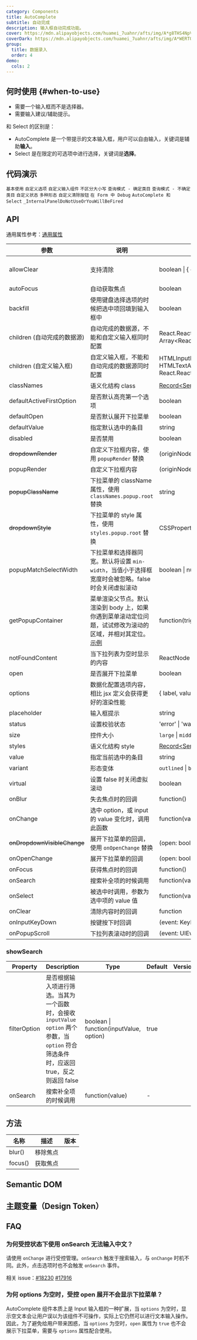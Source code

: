 ```yaml
---
category: Components
title: AutoComplete
subtitle: 自动完成
description: 输入框自动完成功能。
cover: https://mdn.alipayobjects.com/huamei_7uahnr/afts/img/A*g8THS4NpV6sAAAAAAAAAAAAADrJ8AQ/original
coverDark: https://mdn.alipayobjects.com/huamei_7uahnr/afts/img/A*WERTQ6qvgEYAAAAAAAAAAAAADrJ8AQ/original
group:
  title: 数据录入
  order: 4
demo:
  cols: 2
---
```


## 何时使用 {#when-to-use}

- 需要一个输入框而不是选择器。
- 需要输入建议/辅助提示。

和 Select 的区别是：

- AutoComplete 是一个带提示的文本输入框，用户可以自由输入，关键词是辅助**输入**。
- Select 是在限定的可选项中进行选择，关键词是**选择**。

## 代码演示

<!-- prettier-ignore -->
<code src="./demo/basic.tsx">基本使用</code>
<code src="./demo/options.tsx">自定义选项</code>
<code src="./demo/custom.tsx">自定义输入组件</code>
<code src="./demo/non-case-sensitive.tsx">不区分大小写</code>
<code src="./demo/certain-category.tsx">查询模式 - 确定类目</code>
<code src="./demo/uncertain-category.tsx">查询模式 - 不确定类目</code>
<code src="./demo/status.tsx">自定义状态</code>
<code src="./demo/variant.tsx" version="5.13.0">多种形态</code>
<code src="./demo/allowClear.tsx">自定义清除按钮</code>
<code src="./demo/form-debug.tsx" debug>在 Form 中 Debug</code>
<code src="./demo/AutoComplete-and-Select.tsx" debug>AutoComplete 和 Select</code>
<code src="./demo/render-panel.tsx" debug>\_InternalPanelDoNotUseOrYouWillBeFired</code>

## API

通用属性参考：[通用属性](/docs/react/common-props)

| 参数 | 说明 | 类型 | 默认值 | 版本 |
| --- | --- | --- | --- | --- |
| allowClear | 支持清除 | boolean \| { clearIcon?: ReactNode } | false | 5.8.0: 支持对象形式 |
| autoFocus | 自动获取焦点 | boolean | false |  |
| backfill | 使用键盘选择选项的时候把选中项回填到输入框中 | boolean | false |  |
| children (自动完成的数据源) | 自动完成的数据源，不能和自定义输入框同时配置 | React.ReactElement&lt;OptionProps> \| Array&lt;React.ReactElement&lt;OptionProps>> | - |  |
| children (自定义输入框) | 自定义输入框，不能和自动完成的数据源同时配置 | HTMLInputElement \| HTMLTextAreaElement \| React.ReactElement&lt;InputProps> | &lt;Input /> |  |
| classNames | 语义化结构 class | [Record<SemanticDOM, string>](#semantic-dom) | - | 5.25.0 |
| defaultActiveFirstOption | 是否默认高亮第一个选项 | boolean | true |  |
| defaultOpen | 是否默认展开下拉菜单 | boolean | - |  |
| defaultValue | 指定默认选中的条目 | string | - |  |
| disabled | 是否禁用 | boolean | false |  |
| ~~dropdownRender~~ | 自定义下拉框内容，使用 `popupRender` 替换 | (originNode: ReactNode) => ReactNode | - | 4.24.0 |
| popupRender | 自定义下拉框内容 | (originNode: ReactNode) => ReactNode | - |  |
| ~~popupClassName~~ | 下拉菜单的 className 属性，使用 `classNames.popup.root` 替换 | string | - | 4.23.0 |
| ~~dropdownStyle~~ | 下拉菜单的 style 属性，使用 `styles.popup.root` 替换 | CSSProperties | - |  |
| popupMatchSelectWidth | 下拉菜单和选择器同宽。默认将设置 `min-width`，当值小于选择框宽度时会被忽略。false 时会关闭虚拟滚动 | boolean \| number | true |  |
| getPopupContainer | 菜单渲染父节点。默认渲染到 body 上，如果你遇到菜单滚动定位问题，试试修改为滚动的区域，并相对其定位。[示例](https://codesandbox.io/s/4j168r7jw0) | function(triggerNode) | () => document.body |  |
| notFoundContent | 当下拉列表为空时显示的内容 | ReactNode | - |  |
| open | 是否展开下拉菜单 | boolean | - |  |
| options | 数据化配置选项内容，相比 jsx 定义会获得更好的渲染性能 | { label, value }\[] | - |  |
| placeholder | 输入框提示 | string | - |  |
| status | 设置校验状态 | 'error' \| 'warning' | - | 4.19.0 |
| size | 控件大小 | `large` \| `middle` \| `small` | - |  |
| styles | 语义化结构 style | [Record<SemanticDOM, CSSProperties>](#semantic-dom) | - | 5.25.0 |
| value | 指定当前选中的条目 | string | - |  |
| variant | 形态变体 | `outlined` \| `borderless` \| `filled` | `outlined` | 5.13.0 |
| virtual | 设置 false 时关闭虚拟滚动 | boolean | true | 4.1.0 |
| onBlur | 失去焦点时的回调 | function() | - |  |
| onChange | 选中 option，或 input 的 value 变化时，调用此函数 | function(value) | - |  |
| ~~onDropdownVisibleChange~~ | 展开下拉菜单的回调，使用 `onOpenChange` 替换 | (open: boolean) => void | - |  |
| onOpenChange | 展开下拉菜单的回调 | (open: boolean) => void | - |  |
| onFocus | 获得焦点时的回调 | function() | - |  |
| onSearch | 搜索补全项的时候调用 | function(value) | - |  |
| onSelect | 被选中时调用，参数为选中项的 value 值 | function(value, option) | - |  |
| onClear | 清除内容时的回调 | function | - | 4.6.0 |
| onInputKeyDown | 按键按下时回调 | (event: KeyboardEvent) => void | - |  |
| onPopupScroll | 下拉列表滚动时的回调 | (event: UIEvent) => void | - |  |

### showSearch

| Property | Description | Type | Default | Version |
| --- | --- | --- | --- | --- |
| filterOption | 是否根据输入项进行筛选。当其为一个函数时，会接收 `inputValue` `option` 两个参数，当 `option` 符合筛选条件时，应返回 true，反之则返回 false | boolean \| function(inputValue, option) | true |  |
| onSearch | 搜索补全项的时候调用 | function(value) | - |  |

## 方法

| 名称    | 描述     | 版本 |
| ------- | -------- | ---- |
| blur()  | 移除焦点 |      |
| focus() | 获取焦点 |      |

## Semantic DOM

<code src="./demo/_semantic.tsx" simplify="true"></code>

## 主题变量（Design Token）

<ComponentTokenTable component="Select"></ComponentTokenTable>

## FAQ

### 为何受控状态下使用 onSearch 无法输入中文？

请使用 `onChange` 进行受控管理。`onSearch` 触发于搜索输入，与 `onChange` 时机不同。此外，点击选项时也不会触发 `onSearch` 事件。

相关 issue：[#18230](https://github.com/ant-design/ant-design/issues/18230) [#17916](https://github.com/ant-design/ant-design/issues/17916)

### 为何 options 为空时，受控 open 展开不会显示下拉菜单？

AutoComplete 组件本质上是 Input 输入框的一种扩展，当 `options` 为空时，显示空文本会让用户误以为该组件不可操作，实际上它仍然可以进行文本输入操作。因此，为了避免给用户带来困惑，当 `options` 为空时，`open` 属性为 `true` 也不会展示下拉菜单，需要与 `options` 属性配合使用。
